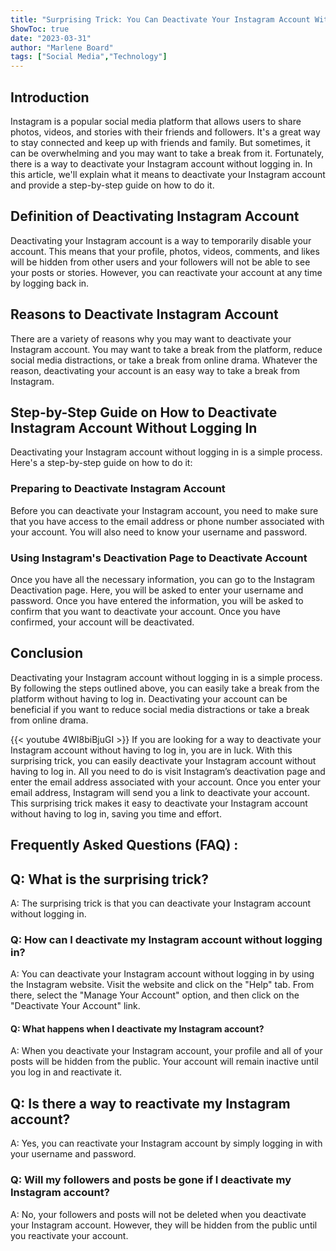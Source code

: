 ```yaml
---
title: "Surprising Trick: You Can Deactivate Your Instagram Account Without Logging In - Here's How!"
ShowToc: true 
date: "2023-03-31"
author: "Marlene Board" 
tags: ["Social Media","Technology"]
---
```

## Introduction
Instagram is a popular social media platform that allows users to share photos, videos, and stories with their friends and followers. It's a great way to stay connected and keep up with friends and family. But sometimes, it can be overwhelming and you may want to take a break from it. Fortunately, there is a way to deactivate your Instagram account without logging in. In this article, we'll explain what it means to deactivate your Instagram account and provide a step-by-step guide on how to do it.

## Definition of Deactivating Instagram Account
Deactivating your Instagram account is a way to temporarily disable your account. This means that your profile, photos, videos, comments, and likes will be hidden from other users and your followers will not be able to see your posts or stories. However, you can reactivate your account at any time by logging back in.

## Reasons to Deactivate Instagram Account
There are a variety of reasons why you may want to deactivate your Instagram account. You may want to take a break from the platform, reduce social media distractions, or take a break from online drama. Whatever the reason, deactivating your account is an easy way to take a break from Instagram.

## Step-by-Step Guide on How to Deactivate Instagram Account Without Logging In
Deactivating your Instagram account without logging in is a simple process. Here's a step-by-step guide on how to do it:

### Preparing to Deactivate Instagram Account
Before you can deactivate your Instagram account, you need to make sure that you have access to the email address or phone number associated with your account. You will also need to know your username and password.

### Using Instagram's Deactivation Page to Deactivate Account
Once you have all the necessary information, you can go to the Instagram Deactivation page. Here, you will be asked to enter your username and password. Once you have entered the information, you will be asked to confirm that you want to deactivate your account. Once you have confirmed, your account will be deactivated.

## Conclusion
Deactivating your Instagram account without logging in is a simple process. By following the steps outlined above, you can easily take a break from the platform without having to log in. Deactivating your account can be beneficial if you want to reduce social media distractions or take a break from online drama.

{{< youtube 4WI8biBjuGI >}} 
If you are looking for a way to deactivate your Instagram account without having to log in, you are in luck. With this surprising trick, you can easily deactivate your Instagram account without having to log in. All you need to do is visit Instagram’s deactivation page and enter the email address associated with your account. Once you enter your email address, Instagram will send you a link to deactivate your account. This surprising trick makes it easy to deactivate your Instagram account without having to log in, saving you time and effort.

## Frequently Asked Questions (FAQ) :
<h2>Q: What is the surprising trick?</h2>

A: The surprising trick is that you can deactivate your Instagram account without logging in. 

<h3>Q: How can I deactivate my Instagram account without logging in?</h3>

A: You can deactivate your Instagram account without logging in by using the Instagram website. Visit the website and click on the "Help" tab. From there, select the "Manage Your Account" option, and then click on the "Deactivate Your Account" link. 

<h4>Q: What happens when I deactivate my Instagram account?</h4>

A: When you deactivate your Instagram account, your profile and all of your posts will be hidden from the public. Your account will remain inactive until you log in and reactivate it. 

<h2>Q: Is there a way to reactivate my Instagram account?</h2>

A: Yes, you can reactivate your Instagram account by simply logging in with your username and password. 

<h3>Q: Will my followers and posts be gone if I deactivate my Instagram account?</h3>

A: No, your followers and posts will not be deleted when you deactivate your Instagram account. However, they will be hidden from the public until you reactivate your account.


